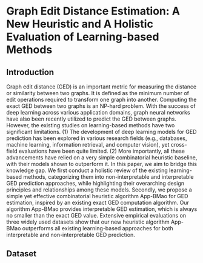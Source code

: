 # Graph Edit Distance Estimation: A New Heuristic and A Holistic Evaluation of Learning-based Methods
## Introduction
Graph edit distance (GED) is an important metric for measuring the distance or similarity between two graphs. It is defined as the minimum number of edit operations required to transform one graph into another. Computing the exact GED between two graphs is an NP-hard problem. With the success of deep learning across various application domains, graph neural networks have also been recently utilized to predict the GED between graphs. However, the existing studies on learning-based methods have two significant limitations. (1) The development of deep learning models for GED prediction has been explored in various research fields (e.g., databases, machine learning, information retrieval, and computer vision), yet cross-field evaluations have been quite limited. (2) More importantly, all these advancements have relied on a very simple combinatorial heuristic baseline, with their models shown to outperform it. In this paper, we aim to bridge this knowledge gap. We first conduct a holistic review of the existing learning-based methods, categorizing them into non-interpretable and interpretable GED prediction approaches, while highlighting their overarching design principles and relationships among these models. Secondly, we propose a simple yet effective combinatorial heuristic algorithm App-BMao for GED estimation, inspired by an existing exact GED computation algorithm. Our algorithm App-BMao provides interpretable GED estimation, which is always no smaller than the exact GED value. Extensive empirical evaluations on three widely used datasets show that our new heuristic algorithm App-BMao outperforms all existing learning-based approaches for both interpretable and non-interpretable GED prediction.

## Dataset
